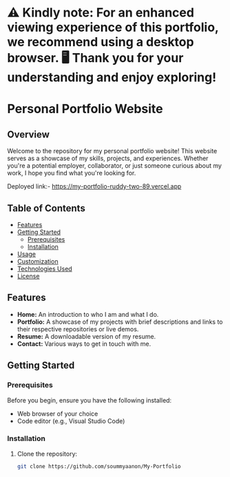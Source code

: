 <h1>

⚠️ **Kindly note:**
For an enhanced viewing experience of this portfolio, we recommend using a desktop browser. 🖥️ Thank you for your understanding and enjoy exploring!
</h1>

# Personal Portfolio Website

## Overview

Welcome to the repository for my personal portfolio website! This website serves as a showcase of my skills, projects, and experiences. Whether you're a potential employer, collaborator, or just someone curious about my work, I hope you find what you're looking for.

Deployed link:- https://my-portfolio-ruddy-two-89.vercel.app

## Table of Contents

- [Features](#features)
- [Getting Started](#getting-started)
  - [Prerequisites](#prerequisites)
  - [Installation](#installation)
- [Usage](#usage)
- [Customization](#customization)
- [Technologies Used](#technologies-used)
- [License](#license)

## Features

- **Home:** An introduction to who I am and what I do.
- **Portfolio:** A showcase of my projects with brief descriptions and links to their respective repositories or live demos.
- **Resume:** A downloadable version of my resume.
- **Contact:** Various ways to get in touch with me.

## Getting Started

### Prerequisites

Before you begin, ensure you have the following installed:

- Web browser of your choice
- Code editor (e.g., Visual Studio Code)

### Installation

1. Clone the repository:

   ```bash
   git clone https://github.com/soummyaanon/My-Portfolio

